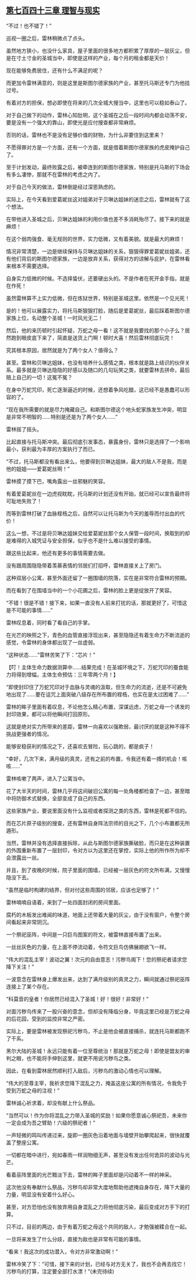 ## [第七百四十三章 理智与现实](https://www.xxbiquge.com/11_11222/9000619.html)


  “不过！也不错了！”

  巡视一圈之后，雷林稍微点了点头。

  虽然地方狭小，也没什么家具，屋子里面的很多地方都积累了厚厚的一层灰尘，但是在寸土寸金的圣城当中，即使是这样的产业，每个月的租金都是天价！

  现在能够免费居住，还有什么不满足的呢？

  而更加令雷林满意的，则是这里是斯图尔德家族的产业，甚至托马斯还专门为他挂过号。

  有着对方的担保，想必即使在将来的几次全城大搜当中，这里也可以稳如泰山了。

  对于自己做下的动作，雷林心知肚明，这个圣城在之后一段时间内都会动荡不安，要是没有一个强大的靠山，即使光是应付搜查都非常麻烦。

  否则的话，雷林也不是没有足够价值的财物，为什么非要住到这里来？

  不愿得罪对方是一个方面，还有一个方面，就是借着斯图尔德家族的虎皮掩护自己了。

  至于计划发动，最终败露之后，被牵连到的斯图尔德家族，特别是托马斯的下场会有多么凄惨，那就不在雷林的考虑之内了。

  对于自己今天的做法，雷林倒是经过深思熟虑的。

  实际上，在今天看到爱葛妮丝这对姐弟对于贝琳达姐妹的迷恋之后，雷林就有了这个想法。

  在带他进入圣城之后，贝琳达姐妹的利用价值也差不多消耗殆尽了。接下来的就是麻烦！

  在这个弱肉强食、毫无规则的世界，实力低微，又有着美貌。就是最大的麻烦！

  情况非常清楚，一边是继续保持与贝琳达姐妹的关系，狠狠得罪爱葛妮丝姐弟，还有他们背后的斯图尔德家族，一边是放弃关系，获得对方的谅解与庇护，在雷林看来根本不需要选择。

  自身实力低微的时候。不选择蛰伏，还要硬出头的。不是作者在死开金手指，就是在作死！

  虽然雷林算不上实力低微，但在炼狱世界，特别是圣城这里。依然是一个见光死！

  是的！他可以展露实力，将托马斯狠狠打脸，随后是爱葛妮丝，最后踩着斯图尔德家族上位，名动整个圣城！一时风光无二！

  然后，他的来历顿时引起怀疑，万蛇之母一看！这不就是我要找的那个小子么？居然跑到眼皮底下来了，简直是送货上门啊！顿时大喜！然后雷林彻底玩完！

  究其根本原因，居然就是为了两个女人？值得么？

  甚至。雷林和贝琳达姐妹，也没有培养什么感情之类，根本就是路上结识的伙伴关系。最多就是贝琳达隐隐的好感以及随口的几句玩笑之类，就要雷林去拼命，最后赔上自己的一切！这冤不冤？

  在身中万蛇咒印，死亡逐渐逼近的时候，还想着争风吃醋，这已经不是愚蠢可以形容的了。

  “现在我所需要的就是尽力掩藏自己。和斯图尔德这个地头蛇家族发生冲突，明显是非常不明智的……特别是还是为了两个女人……”

  雷林摇了摇头。

  比起直接与托马斯冲突。最后彻底引发事态，暴露身份，雷林只是选择了一个影响最小，获利最为丰厚的方案执行了而已。

  “不过，托马斯都没有看出来么，他要得到贝琳达姐妹，最大的敌人不是我，而是他的姐姐——爱葛妮丝啊！”

  雷林摸了摸下巴，嘴角露出一丝邪魅的笑容。

  有着爱葛妮丝在一边虎视眈眈，托马斯的计划还没有开始，就已经可以宣告最终将可耻地失败了！

  而等到雷林打破了血脉桎梏之后，自然可以让托马斯为今天的羞辱而付出血的代价！

  这么一想，不过是将贝琳达姐妹交给爱葛妮丝那个女人保管一段时间，换取到的却是难得的入城凭证与安全担保，似乎也不是什么难以接受的事情。

  跟这些比起来，他还有更多的事情需要去做。

  没有跟周围隐隐带着羡慕表情的邻居们打招呼，雷林直接关上了房门。

  这种双层小公寓，甚至外面还留了一圈围墙的院落，实在是非常符合雷林的预期。

  而在看到了在围墙当中的一个小花圃之后，雷林的脸上更是绽放开了笑容。

  “不错！很是不错！接下来，如果一直没有人前来打扰的话，那就更好了，可惜这是不可能的事情……”

  雷林叹息着，同时看了看自己的手掌。

  在光芒的映照之下，青色的血管直接浮现出来，甚至隐隐还有着生命力不断流逝的感觉，令雷林的身体都出现了一丝虚弱。

  “这种状态……”雷林苦笑了下：“芯片！”

  【叮！主体生命力数据测算中……结果完成！在圣城环境之下，万蛇咒印的蚕食能力将得到增幅，主体生命预估：三年零两个月！】

  “即使封印住了万蛇咒印对于血脉与灵魂的汲取，但生命力的流逝，还是不可避免地出现了……要在诅咒上面突破八级存在所布置的桎梏，也实在是太过困难了……”

  雷林的眸子里面有着叹息，不论他怎么精心布置，深谋远虑，万蛇之母一个诱发的封印效果，都可以将他瞬间打回原形。

  这就是绝对实力所带来的差距，雷林一向喜欢以强欺弱，最讨厌的就是这种不得不挑战更强者的情况。

  能够安稳获利的情况之下，还喜欢去冒险，玩心跳的，都是疯子！

  “幸好，几次下来，满月级的真灵，还有之前的布置，令我还有着一搏的机会！咳咳……”

  雷林咳嗽了两声，进入了公寓当中。

  花了大半天的时间，雷林几乎将这间破旧公寓的每一处角楼都检查了一边，甚至暗中将防御术式替换，全部变成了自己的东西。

  这些家族产业，要说里面没有什么监视或者探测之类的东西，雷林是死都不信的。

  而在芯片原子级别的搜查，还有雷林自身阵法宗师的目光之下，几个小布置都无所遁形。

  当然，雷林并没有选择直接拆除，从此与斯图尔德家族撕破脸，而只是在这种装置的外围重新布置了一层封印，令对方以为这里还在掌控，实际上他的所作所为却不会泄露出一丝。

  并且，到了夜晚的时候，院子里面的围墙，已经被一层灰色的符文所布满，又慢慢隐没下去。

  “虽然是临时构建的结界，但对付这些周围的邻居，应该也足够了！”

  雷林喃喃自语着，来到了一处四面封闭的房间里面。

  腐朽的木板发出难闻的味道，地面上还带着大量的灰尘，由于没有窗户，令整个房间看起来非常阴沉。

  一个祭祀巫阵，中间是一只巨鸟图案的符文，被雷林直接布置了出来。

  一丝丝灰色的力量，在上面不停流动着，令符文巨鸟仿佛展翅欲飞一样。

  “伟大的混乱主宰！波动之翼！次元的自由意志！污秽鸟阁下！您的祭祀者请求您降下关注！”

  一波意念在雷林身上爆发出来，达到了满月级别的真灵之力，瞬间就通过祭祀巫阵连接上了某个存在。

  “科莫音的皇者！你居然已经混入了圣城！好！很好！非常好！”

  对面污秽鸟传来了一股兴奋的意念，但却没有降临分身，毕竟这里已经是万蛇之母的后花园，受到的监控非常之严密。

  实际上，要是雷林被发现祭祀污秽鸟，不止是他会被直接捕杀，就连托马斯都跑不了干系。

  黑尔大陆的圣城！永远只能有着一位至尊统治！那就是万蛇之母！即使是盟友的审判之眼，也不能将手伸到这里，就更不用说污秽鸟之类。

  因此，在看到雷林居然顺利打入敌后，污秽鸟的激动心情也可以理解。

  “伟大的至尊主宰，我祈求您降下混乱之力，掩盖这座公寓的所有情况，令我免于受到万蛇之母的注视！”

  雷林诚心祈求着，却没有献上什么祭品。

  “当然可以！作为你将混乱之力带入圣城的奖励！如果你愿意诚心祭祀吾，未来你一定会成为吾之臂助！六级的祭祀者！”

  一声轻微的鸣叫传递过来，旋即一圈灰色沿着地面与墙壁开始攀爬起来，很快就覆盖了整座公寓。

  一切都在暗中进行，宛如春雨一样润物细无声，甚至没有发出任何诡异的波动与光芒。

  看着巫阵里面的光芒黯淡下去，雷林的眸子里面却是闪动着不一样的神采。

  这次他没有奉献什么祭品，污秽鸟却非常大度地帮助他遮掩自身存在，降下大量的力量，明显没有安着什么好心。

  甚至，对方恐怕也没有放弃用自身混乱之力将他彻底污染，最后变成对方手下的打算。

  只不过，目前的两边，由于有着万蛇之母这个共同的敌人，才勉强被糅合在一起。

  一旦将来发生了什么分歧，直接为敌也是非常有可能的事情。

  “看来！我这次的成功潜入，令对方非常激动啊！”

  雷林冷笑了下：“可惜，接下来的计划，已经与对方无关了，我也不会再去找它！污秽鸟的打算，注定要全部打水漂！”(未完待续)<!--over-->
